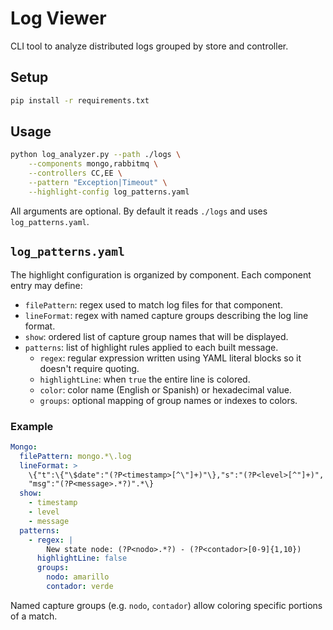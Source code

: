 # Log Viewer

CLI tool to analyze distributed logs grouped by store and controller.

## Setup

```bash
pip install -r requirements.txt
```

## Usage

```bash
python log_analyzer.py --path ./logs \
    --components mongo,rabbitmq \
    --controllers CC,EE \
    --pattern "Exception|Timeout" \
    --highlight-config log_patterns.yaml
```

All arguments are optional. By default it reads `./logs` and uses `log_patterns.yaml`.

## `log_patterns.yaml`

The highlight configuration is organized by component. Each component entry may define:

- `filePattern`: regex used to match log files for that component.
- `lineFormat`: regex with named capture groups describing the log line format.
- `show`: ordered list of capture group names that will be displayed.
- `patterns`: list of highlight rules applied to each built message.
  - `regex`: regular expression written using YAML literal blocks so it doesn't require quoting.
  - `highlightLine`: when `true` the entire line is colored.
  - `color`: color name (English or Spanish) or hexadecimal value.
  - `groups`: optional mapping of group names or indexes to colors.

### Example

```yaml
Mongo:
  filePattern: mongo.*\.log
  lineFormat: >
    \{"t":\{"\$date":"(?P<timestamp>[^\"]+)"\},"s":"(?P<level>[^"]+)",
    "msg":"(?P<message>.*?)".*\}
  show:
    - timestamp
    - level
    - message
  patterns:
    - regex: |
        New state node: (?P<nodo>.*?) - (?P<contador>[0-9]{1,10})
      highlightLine: false
      groups:
        nodo: amarillo
        contador: verde
```

Named capture groups (e.g. `nodo`, `contador`) allow coloring specific portions of a match.
